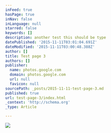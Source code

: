 ```yaml
---
inFeed: true
hasPage: true
inNav: false
inLanguage: null
starred: false
keywords: []
description: another test this should be type
datePublished: '2015-11-11T03:01:04.691Z'
dateModified: '2015-11-11T03:00:48.388Z'
author: []
title: Test page 3
authors: []
publisher:
  name: photos.google.com
  domain: photos.google.com
  url: null
  favicon: null
sourcePath: _posts/2015-11-11-test-page-3.md
published: true
url: test-page-3/index.html
_context: 'http://schema.org'
_type: Article

---
```

![](https://lh3.googleusercontent.com/xTvBBdqtY31PdhJfLTHZaUHG8FrCKVOJemS10ql33H0_8eQ9zfm20OR9k-k4g9ThJ3Msih-FCqpCNmXoRWp3R7WEDaCSGMQoNRJ6V__nLsWwqWZ0APGUSLqk98JYipRx4A0W4EOuUBUOZjtGDVDY9_aztDJnAHwnPmPu2LjvXHgKlQMN5y-7fPmdjZWB4Sb4N923eo28heXkrAdcR3U2vd3y_R3FonqffLDB3_TEXxpONY8Z9HcZBFLKmZeVGj1KQXXd1umOxeTLOIWdZnlRJBL3iecvVd_w6UGg7yFgxKO-rmJ9B8cgetxvf1J_yMx8YezHhHp69KVOmdMjm9HqmKwwjj5W6Ea-TcalrtTzBAtn_8kudIpj2DChxwSYmN8pCdjicYBW6mRLU3XZVUf59SaIrdEH3k4gx_7M5BOjF9LQ5Nm_TFJeF_XZnEkVvanAbJ6UXvNVXZqemjt9TVCD8LvPG4UfkvU5Eufq9RS94FzkEb1GkrDqNx4oESDN1w2v5gHwE4dL6s1Dk_OTCT17N5ISUsyKxAd1hsPbKnO4x2c=s599-no)
